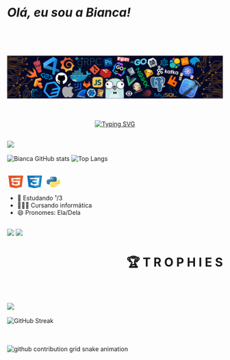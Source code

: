 <h1><em>Olá, eu sou a Bianca! </em><img src="https://slackmojis.com/emojis/8809-wave_hello/download" alt="" width=35 /></h1>
<br><br><br>



![Ashmit Mehta](https://github.com/divyansh956/divyansh956/blob/main/img/github.png)
<br><br><br>


<div align="center">
  <a href="https://git.io/typing-svg">
    <img src="https://readme-typing-svg.demolab.com?font=Fira+Code&weight=500&size=22&pause=1000&color=FF00F6&center=true&vCenter=true&random=false&width=524&lines=%E2%8A%B9+Bemvindo+ao+meu+perfil!+%CB%99%E1%B5%95%CB%99+%E2%8A%B9+" alt="Typing SVG">
  </a>
</div>

<img align="center" alt="" src="./src/header-gif.gif">

![](https://visitcount.itsvg.in/api?id=ash-codes18&icon=1&color=10)


![Bianca GitHub stats](https://github-readme-stats.vercel.app/api?username=Biancaalves37&show_icons=true&theme=dark)
![Top Langs](https://github-readme-stats.vercel.app/api/top-langs/?username=Biancaalves37&hide_progress=true&theme=dark)


<div style="display: inline_block"><br>
  <img align="center" alt="Rafa-HTML" height="30" width="40" src="https://raw.githubusercontent.com/devicons/devicon/master/icons/html5/html5-original.svg">
  <img align="center" alt="Rafa-CSS" height="30" width="40" src="https://raw.githubusercontent.com/devicons/devicon/master/icons/css3/css3-original.svg">
  <img align="center" alt="Rafa-Python" height="30" width="40" src="https://raw.githubusercontent.com/devicons/devicon/master/icons/python/python-original.svg">
  <br>



- 🎒 Estudando ¹/3
- 👩🏾‍💻 Cursando informática
- 😄 Pronomes: Ela/Dela


</div>
  
  ##
<div> 
 
  <a href="https://instagram.com/biamouralm" target="_blank"><img src="https://img.shields.io/badge/-Instagram-%23E4405F?style=for-the-badge&logo=instagram&logoColor=white" target="_blank"></a>
  <a href = "mailto:biancanapoleao195@gmail.com"><img src="https://img.shields.io/badge/-Gmail-%23333?style=for-the-badge&logo=gmail&logoColor=white" target="_blank"></a>




  <p><h1 align="right"> <strong>🏆 T R O P H I E S</strong></h1>
<br><br>

![](https://github-profile-trophy.vercel.app/?username=Bi4nc3&theme=dracula&no-frame=true&no-bg=false&margin-w=4)



![GitHub Streak](https://streak-stats.demolab.com/?user=Bi4nc3&theme=monokai-metallian&hide_border=true&show_icons=true)
</div>
<br>
<br>


<picture align="center">
  <source media="(prefers-color-scheme: dark)" srcset="https://raw.githubusercontent.com/Bi4nc3/Bi4nc3/output/github-contribution-grid-snake-dark.svg">
  <source media="(prefers-color-scheme: light)" srcset="https://raw.githubusercontent.com/Bi4nc3/Bi4nc3/output/github-contribution-grid-snake-dark.svg">
  <img align="center" alt="github contribution grid snake animation" src="https://raw.githubusercontent.com/Bi4nc3 /Bi4nc3/output/github-contribution-grid-snake.svg">
</picture>
